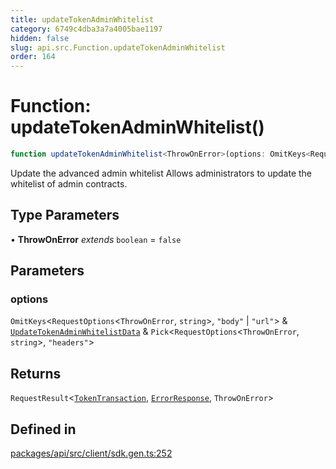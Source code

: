 ```yaml
---
title: updateTokenAdminWhitelist
category: 6749c4dba3a7a4005bae1197
hidden: false
slug: api.src.Function.updateTokenAdminWhitelist
order: 164
---
```


# Function: updateTokenAdminWhitelist()

```ts
function updateTokenAdminWhitelist<ThrowOnError>(options: OmitKeys<RequestOptions<ThrowOnError, string>, "body" | "url"> & UpdateTokenAdminWhitelistData & Pick<RequestOptions<ThrowOnError, string>, "headers">): RequestResult<TokenTransaction, ErrorResponse, ThrowOnError>
```

Update the advanced admin whitelist
Allows administrators to update the whitelist of admin contracts.

## Type Parameters

• **ThrowOnError** *extends* `boolean` = `false`

## Parameters

### options

`OmitKeys`\<`RequestOptions`\<`ThrowOnError`, `string`\>, `"body"` \| `"url"`\> & [`UpdateTokenAdminWhitelistData`](apisrctypealiasupdatetokenadminwhitelistdata) & `Pick`\<`RequestOptions`\<`ThrowOnError`, `string`\>, `"headers"`\>

## Returns

`RequestResult`\<[`TokenTransaction`](apisrctypealiastokentransaction), [`ErrorResponse`](apisrctypealiaserrorresponse), `ThrowOnError`\>

## Defined in

[packages/api/src/client/sdk.gen.ts:252](https://github.com/zkcloudworker/minatokens-lib/blob/main/packages/api/src/client/sdk.gen.ts#L252)
